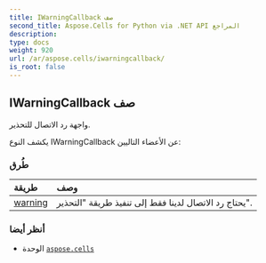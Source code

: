 ```yaml
---
title: IWarningCallback صف
second_title: Aspose.Cells for Python via .NET API المراجع
description:
type: docs
weight: 920
url: /ar/aspose.cells/iwarningcallback/
is_root: false
---
```

##  IWarningCallback صف
واجهة رد الاتصال للتحذير.



يكشف النوع IWarningCallback عن الأعضاء التاليين:

###  طُرق
| طريقة| وصف|
| :- | :- |
| [warning](/cells/python-net/ar/aspose.cells/iwarningcallback/warning/#aspose.cells.WarningInfo) | يحتاج رد الاتصال لدينا فقط إلى تنفيذ طريقة "التحذير".|



###  أنظر أيضا
* الوحدة [`aspose.cells`](..)
